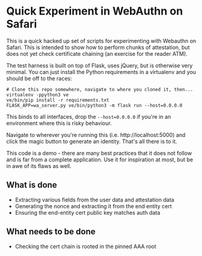 # Quick Experiment in WebAuthn on Safari
This is a quick hacked up set of scripts for experimenting with Webauthn on
Safari. This is intended to show how to perform chunks of attestation, but
does not yet check certificate chaining (an exercise for the reader ATM).

The test harness is built on top of Flask, uses jQuery, but is otherwise
very minimal. You can just install the Python requirements in a virtualenv
and you should be off to the races:

```
# Clone this repo somewhere, navigate to where you cloned it, then...
virtualenv -ppython3 ve
ve/bin/pip install -r requirements.txt
FLASK_APP=wa_server.py ve/bin/python3 -m flask run --host=0.0.0.0
```

This binds to all interfaces, drop the `--host=0.0.0.0` if you're in an
environment where this is risky behaviour.

Navigate to wherever you're running this (i.e. http://localhost:5000) and
click the magic button to generate an identity. That's all there is to it.

This code is a demo - there are many best practices that it does not follow
and is far from a complete application. Use it for inspiration at most, but
be in awe of its flaws as well.

## What is done
 * Extracting various fields from the user data and attestation data
 * Generating the nonce and extracting it from the end entity cert
 * Ensuring the end-entity cert public key matches auth data

## What needs to be done
 * Checking the cert chain is rooted in the pinned AAA root

